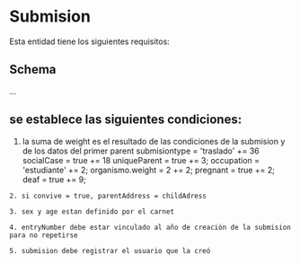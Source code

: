 # Submision 

Esta entidad tiene los siguientes requisitos:

## Schema

...

##  se establece las siguientes condiciones: 
   1. la suma de weight es el resultado de las condiciones de la submision y de los datos del primer parent
        submisiontype = 'traslado' += 36
        socialCase = true += 18
        uniqueParent = true += 3;
        occupation = 'estudiante' += 2;
        organismo.weight = 2 += 2;
        pregnant = true += 2;
        deaf = true += 9;

    2. si convive = true, parentAddress = childAdress

    3. sex y age estan definido por el carnet

    4. entryNumber debe estar vinculado al año de creaciòn de la submision para no repetirse

    5. submision debe registrar el usuario que la creó

    

